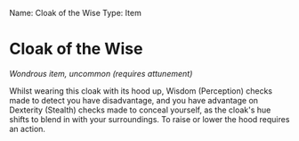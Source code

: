 Name: Cloak of the Wise
Type: Item

# Cloak of the Wise
_Wondrous item, uncommon (requires attunement)_

Whilst wearing this cloak with its hood up, Wisdom (Perception) checks made to detect you have disadvantage, and you have advantage on Dexterity (Stealth) checks made to conceal yourself, as the cloak's hue shifts to blend in with your surroundings. To raise or lower the hood requires an action.